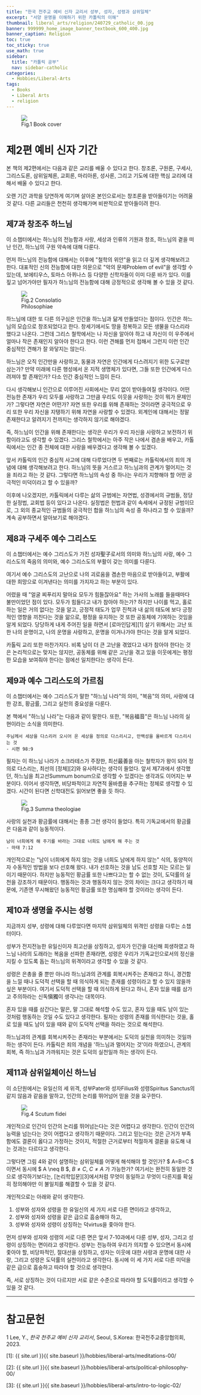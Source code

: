 ```yaml
---
title: "한국 천주교 예비 신자 교리서 성부, 성자, 성령과 삼위일체"
excerpt: "서양 문명을 이해하기 위한 카톨릭의 이해"
thumbnail: liberal_arts/religion/240729_catholic_00.jpg
banner: 999999_home_image_banner_textbook_600_400.jpg
banner_caption: Religion
toc: true
toc_sticky: true
use_math: true
sidebar:
  title: "카톨릭 공부"
  nav: sidebar-catholic
categories:
  - Hobbies/Liberal-Arts
tags:
  - Books
  - Liberal Arts
  - religion
---
```


<figure style="width: 33%" class="align-center">
  <a href="{{ site.url }}{{ site.baseurl }}/assets/images/liberal_arts/religion/240729_catholic_00.jpg">
  <img src="{{ site.url }}{{ site.baseurl }}/assets/images/liberal_arts/religion/240729_catholic_00.jpg">
  </a>
  <figcaption>
  Fig.1 Book cover
  </figcaption>
</figure>

# 제2편 예비 신자 기간

본 책의 제2편에서는 다음과 같은 교리를 배울 수 있다고 한다. 창조론, 구원론, 구세사, 그리스도론, 삼위일체론, 교회론, 마리아론, 성사론, 그리고 기도에 대한 핵심 교리에 대해서 배울 수 있다고 한다.

오랜 기간 과학을 당연하게 여기며 살아온 본인으로서는 창조론을 받아들이기는 어려울 것 같다. 다른 교리들은 천천히 생각해가며 비판적으로 받아들이려 한다.

## 제7과 창조주 하느님

이 소챕터에서는 하느님의 전능함과 사랑, 세상과 인류의 기원과 창조, 하느님의 곁을 떠난 인간, 하느님의 구원 약속에 대해 다룬다.

먼저 하느님의 전능함에 대해서는 이후에 "철학의 위안"을 읽고 더 깊게 생각해보려고 한다. 대표적인 신의 전능함에 대한 의문으로 "악의 문제Problem of evil"을 생각할 수 있는데, 보에티우스, 토마스 아퀴나스 등 다양한 신학자들이 이미 다룬 바가 있다. 이를 짚고 넘어가야만 필자가 하느님의 전능함에 대해 긍정적으로 생각해 볼 수 있을 것 같다.

<figure style="width: 33%" class="align-center">
  <a href="{{ site.url }}{{ site.baseurl }}/assets/images/liberal_arts/religion/240819_00.jpg">
  <img src="{{ site.url }}{{ site.baseurl }}/assets/images/liberal_arts/religion/240819_00.jpg">
  </a>
  <figcaption>
  Fig.2 Consolatio Philosophiae
  </figcaption>
</figure>

하느님에 대한 또 다른 의구심은 인간을 하느님과 닮게 만들었다는 점이다. 인간은 하느님의 모습으로 창조되었다고 한다. 창세기에서도 땅을 정복하고 모든 생물을 다스리라 했다고 나온다. 그런데 그리스 철학에서는 나 자신을 알아야 하고 내 자신이 이 우주에서 얼마나 작은 존재인지 알아야 한다고 한다. 이런 견해를 먼저 접해서 그런지 이런 인간 중심적인 견해가 잘 와닿지는 않는다.

하느님은 오직 인간만을 사랑하고, 동물과 자연은 인간에게 다스려지기 위한 도구로만 삼는가? 만약 미래에 다른 행성에서 온 지적 생명체가 있다면, 그들 또한 인간에게 다스려져야 할 존재인가? 다소 인간 중심적인 느낌이 든다.

다시 생각해보니 인간으로 이루어진 사회에서는 무리 없이 받아들여질 생각이다. 어떤 전능한 존재가 우리 모두를 사랑하고 그만큼 우리도 이웃을 사랑하는 것이 뭐가 문제인가? 그렇다면 자연은 어떤가? 자연 또한 우리를 위해 존재하는 것이라면 궁극적으로 우리 또한 우리 자신을 지탱하기 위해 자연을 사랑할 수 있겠다. 외계인에 대해서는 정말 존재한다고 알려지기 전까지는 생각하지 않기로 해야겠다.

즉, 하느님이 인간을 위해 존재한다는 생각은 우리가 우리 자신을 사랑하고 보전하기 위함이라고도 생각할 수 있겠다. 그리스 철학에서는 아주 작은 나에서 겸손을 배우고, 카톨릭에서는 인간 종 전체에 대한 사랑을 배우겠다고 생각해 볼 수 있겠다.

앞서 카톨릭의 인간 중심적 사고에 대해 다루었다면 두 번째로는 카톨릭에서의 죄의 개념에 대해 생각해보려고 한다. 하느님의 뜻을 거스르고 하느님과의 관계가 멀어지는 것을 죄라고 하는 것 같다. 그렇다면 하느님의 속성 중 하나는 우리가 지향해야 할 어떤 궁극적인 미덕이라고 할 수 있을까?

이후에 나오겠지만, 카톨릭에서 다루는 삶의 규범에는 자연법, 성경에서의 규범들, 정당한 실정법, 교회법 등이 있다고 나온다. 실정법은 헌법과 같이 속세에서 규정된 규범이므로, 그 외의 종교적인 규범들의 궁극적인 합을 하느님의 속성 중 하나라고 할 수 있을까? 계속 공부하면서 알아보기로 해야겠다.

## 제8과 구세주 예수 그리스도

이 소챕터에서는 예수 그리스도가 가진 성자聖子로서의 의미와 하느님의 사랑, 예수 그리스도의 죽음의 의미와, 예수 그리스도의 부활이 갖는 의미를 다룬다.

여기서 예수 그리스도의 고난으로 나의 괴로움을 겸손한 마음으로 받아들이고, 부활에 대한 희망으로 이겨낸다는 의미를 가지자고 하는 부분이 있다.

어렸을 때 "얼굴 찌푸리지 말아요 모두가 힘들잖아요" 하는 가사의 노래를 들을때마다 불만이었던 점이 있다. 모두가 힘들다고 내가 참아야 하는가? 하지만 나이를 먹고, 홀로 하는 일은 거의 없다는 것을 알고, 긍정적 태도가 업무 진척과 내 삶의 태도에 보다 긍정적인 영향을 끼친다는 것을 앎으로, 평정을 유지하는 것 또한 공동체에 기여하는 것임을 알게 되었다. 당당하게 내게 주어진 일을 하면서 [로마인답게][1] 살기 위해서는 고난 또한 나의 운명이고, 나의 운명을 사랑하고, 운명을 이겨나가야 한다는 것을 알게 되었다.

카톨릭 교리 또한 마찬가지다. 비록 남이 더 큰 고난을 겪었다고 내가 참아야 한다는 것은 논리적으로는 맞지는 않지만, 공동체를 위해 같은 고난을 겪고 있을 이웃에게는 평정한 모습을 보여줘야 한다는 점에선 일치한다는 생각이 든다.

## 제9과 예수 그리스도의 가르침

이 소챕터에서는 예수 그리스도가 말한 "하느님 나라"의 의미, "복음"의 의미, 사랑에 대한 강조, 황금률, 그리고 실천의 중요성을 다룬다.

본 책에서 "하느님 나라"는 다음과 같이 말한다. 또한, "복음福音"은 하느님 나라의 실현이라는 소식을 의미한다.

    주님께서 세상을 다스리러 오시어 온 세상을 정의로 다스리시고, 만백성을 올바르게 다스리시는 것
    - 시편 98:9

필자는 이 하느님 나라가 소크라테스가 주장한, 최선最善을 아는 철학자가 왕이 되어 정의로 다스리는, 최선의 [정체][2]와 유사하다는 생각이 들었다. 앞서 제7과에서 생각했던, 하느님을 최고선Summum bonum으로 생각할 수 있겠다는 생각과도 이어지는 부분이다. 이어서 생각하면, 비당파적이고 자연적 올바름을 추구하는 정체로 생각할 수 있겠다. 시간이 된다면 신학대전도 읽어보면 좋을 듯 하다.

<figure style="width: 33%" class="align-center">
  <a href="{{ site.url }}{{ site.baseurl }}/assets/images/liberal_arts/religion/240828_00.jpg">
  <img src="{{ site.url }}{{ site.baseurl }}/assets/images/liberal_arts/religion/240828_00.jpg">
  </a>
  <figcaption>
  Fig.3 Summa theologiae
  </figcaption>
</figure>

사랑의 실천과 황금률에 대해서는 종종 그런 생각이 들었다. 특히 기독교에서의 황금률은 다음과 같이 능동적이다.

    남이 너희에게 해 주기를 바라는 그대로 너희도 남에게 해 주는 것
    - 마태 7:12

개인적으로는 "남이 너희에게 하지 않는 것을 너희도 남에게 하지 않는" 식의, 동양적이자 수동적인 방법을 보다 선호해 왔다. 내가 선호하는 것을 남도 선호할 지는 모르는 일이기 때문이다. 하지만 능동적인 황금률 또한 나쁘다고는 할 수 없는 것이, 도덕률의 실천을 강조하기 때문이다. 행동하는 것과 행동하지 않는 것의 차이는 크다고 생각하기 때문에, 기존엔 무시해왔던 능동적인 황금률 또한 명심해야 할 것이라는 생각이 든다.

## 제10과 생명을 주시는 성령

지금까지 성부, 성령에 대해 다루었다면 마지막 삼위일체의 위격인 성령을 다루는 소챕터이다.

성부가 전지전능한 유일신이자 최고선을 상징하고, 성자가 인간을 대신해 희생하였고 하느님 나라의 도래라는 복음을 선파한 존재라면, 성령은 우리가 기독교인으로서의 정신을 지킬 수 있도록 돕는 하느님의 위격이라고 생각할 수 있을 것 같다.

성령은 은총을 줄 뿐만 아니라 하느님과의 관계를 회복시켜주는 존재라고 하니, 경건함을 느낄 때나 도덕적 선택을 할 때 의식하게 되는 존재를 성령이라고 할 수 있지 않을까 싶은 부분이다. 여기서 도덕적 선택을 할 때 의식하게 된다고 하니, 혼자 있을 때를 삼가고 주의하라는 신독愼獨이 생각나는 대목이다.

혼자 있을 때를 삼간다는 말은, 말 그대로 해석할 수도 있고, 혼자 있을 때도 남이 있는 것처럼 행동하는 것일 수도 있다고 생각한다. 필자는 성령의 존재를 의식한다는 것을, 홀로 있을 때도 남이 있을 때와 같이 도덕적 선택을 하라는 것으로 해석한다.

하느님과의 관계를 회복시켜주는 존재라는 부분에서는 도덕의 실천을 의미하는 것일까 하는 생각이 든다. 카톨릭은 죄의 개념을 '하느님과 멀어지는 것'이라 하였으니, 관계의 회복, 즉 하느님과 가까워지는 것은 도덕의 실천일까 하는 생각이 든다.

## 제11과 삼위일체이신 하느님

이 소단원에서는 유일신의 세 위격, 성부Pater와 성자Filius와 성령Spiritus Sanctus의 같지 않음과 같음을 말하고, 인간의 논리를 뛰어넘어 믿을 것을 요구한다.

<figure style="width: 50%" class="align-center">
  <a href="{{ site.url }}{{ site.baseurl }}/assets/images/liberal_arts/religion/240829_00.png">
  <img src="{{ site.url }}{{ site.baseurl }}/assets/images/liberal_arts/religion/240829_00.png">
  </a>
  <figcaption>
  Fig.4 Scutum fidei
  </figcaption>
</figure>

개인적으로 인간이 인간의 논리를 뛰어넘는다는 것은 어렵다고 생각한다. 인간이 인간의 능력을 넘는다는 것이 어렵다고 생각하기 때문이다. 그리고 믿는다는 것은 근거가 부족함에도 결론이 옳다고 가정하는 것이지, 적절한 근거로부터 적절하게 결론을 유도해 내는 것과는 다르다고 생각한다.

그렇다면 그림 4와 같이 설명하는 삼위일체를 어떻게 해석해야 할 것인가? $ A=B=C $ 이면서 동시에 $ A \neq B $, $B \neq C$, $C \neq A$ 가 가능한가? 여기서는 완전히 동일한 것으로 생각하기보다는, [논리학입문][3]에서처럼 무엇이 동일하고 무엇이 다른지를 확실히 정의해야만 이 불일치를 해결할 수 있을 것 같다.

개인적으로는 아래와 같이 생각한다.

1. 성부와 성자와 성령을 한 유일신의 세 가지 서로 다른 면이라고 생각하고,
2. 성부와 성자와 성령을 같은 급으로 흠숭해야 하고,
3. 성부와 성자와 성령이 상징하는 덕virtus을 좇아야 한다.

먼저 성부와 성자와 성령의 서로 다른 면은 앞서 7-10과에서 다룬 성부, 성자, 그리고 성령이 상징하는 면이라고 생각한다. 성부는 전능하여 우리가 의지할 수 있으면서 동시에 좇아야 할, 비당파적인, 절대선을 상징하고, 성자는 이웃에 대한 사랑과 운명에 대한 사랑, 그리고 성령은 도덕률의 실천이라고 생각한다. 동시에 이 세 가지 서로 다른 미덕을 같은 급으로 흠숭하고 따라야 할 것으로 생각한다.

즉, 서로 상징하는 것이 다르지만 서로 같은 수준으로 따라야 할 도덕률이라고 생각할 수 있을 것 같다.

---

# 참고문헌

1 Lee, Y., *한국 천주교 예비 신자 교리서*, Seoul, S.Korea: 한국천주교중앙협의회, 2023.

[1]: {{ site.url }}{{ site.baseurl }}/hobbies/liberal-arts/meditations-00/

[2]: {{ site.url }}{{ site.baseurl }}/hobbies/liberal-arts/political-philosophy-00/

[3]: {{ site.url }}{{ site.baseurl }}/hobbies/liberal-arts/intro-to-logic-02/